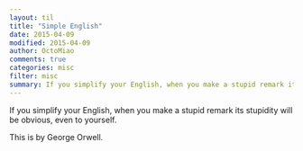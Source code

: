 ```yaml
---
layout: til
title: "Simple English"
date: 2015-04-09
modified: 2015-04-09
author: OctoMiao
comments: true
categories: misc
filter: misc
summary: If you simplify your English, when you make a stupid remark its stupidity will be obvious, even to yourself.
---
```


If you simplify your English, when you make a stupid remark its stupidity will be obvious, even to yourself.

This is by George Orwell.
